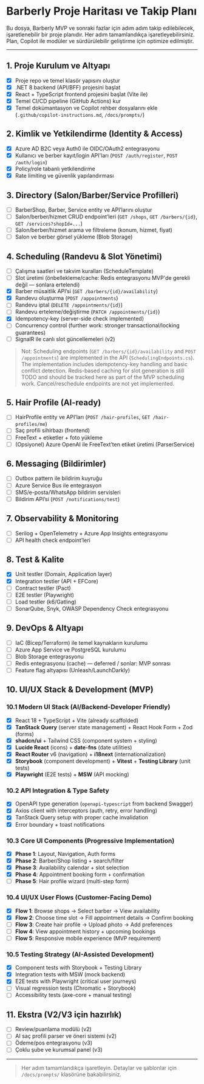 # Barberly Proje Haritası ve Takip Planı

Bu dosya, Barberly MVP ve sonraki fazlar için adım adım takip edilebilecek, işaretlenebilir bir proje planıdır. Her adım tamamlandıkça işaretleyebilirsiniz. Plan, Copilot ile modüler ve sürdürülebilir geliştirme için optimize edilmiştir.

---

## 1. Proje Kurulum ve Altyapı

- [x] Proje repo ve temel klasör yapısını oluştur
- [x] .NET 8 backend (API/BFF) projesini başlat
- [x] React + TypeScript frontend projesini başlat (Vite ile)
- [x] Temel CI/CD pipeline (GitHub Actions) kur
- [x] Temel dokümantasyon ve Copilot rehber dosyalarını ekle (`.github/copilot-instructions.md`, `/docs/prompts/`)

## 2. Kimlik ve Yetkilendirme (Identity & Access)

- [x] Azure AD B2C veya Auth0 ile OIDC/OAuth2 entegrasyonu
- [x] Kullanıcı ve berber kayıt/login API'ları (`POST /auth/register`, `POST /auth/login`)
- [x] Policy/role tabanlı yetkilendirme
- [x] Rate limiting ve güvenlik yapılandırması

## 3. Directory (Salon/Barber/Service Profilleri)

- [ ] BarberShop, Barber, Service entity ve API’larını oluştur
- [ ] Salon/berber/hizmet CRUD endpoint’leri (`GET /shops`, `GET /barbers/{id}`, `GET /services?shopId=...`)
- [ ] Salon/berber/hizmet arama ve filtreleme (konum, hizmet, fiyat)
- [ ] Salon ve berber görsel yükleme (Blob Storage)

## 4. Scheduling (Randevu & Slot Yönetimi)

- [ ] Çalışma saatleri ve takvim kuralları (ScheduleTemplate)
- [ ] Slot üretimi (önbellekleme/cache: Redis entegrasyonu MVP'de gerekli değil — sonlara ertelendi)
- [x] Barber müsaitlik API’si (`GET /barbers/{id}/availability`)
- [x] Randevu oluşturma (`POST /appointments`)
- [ ] Randevu iptal (`DELETE /appointments/{id}`)
- [ ] Randevu erteleme/değiştirme (`PATCH /appointments/{id}`)
- [x] Idempotency-key (server-side check implemented)
- [ ] Concurrency control (further work: stronger transactional/locking guarantees)
- [ ] SignalR ile canlı slot güncellemeleri (v2)

> Not: Scheduling endpoints (`GET /barbers/{id}/availability` and `POST /appointments`) are implemented in the API (`SchedulingEndpoints.cs`). The implementation includes idempotency-key handling and basic conflict detection. Redis-based caching for slot generation is still TODO and should be tracked here as part of the MVP scheduling work. Cancel/reschedule endpoints are not yet implemented.

## 5. Hair Profile (AI-ready)

- [ ] HairProfile entity ve API’ları (`POST /hair-profiles`, `GET /hair-profiles/me`)
- [ ] Saç profili sihirbazı (frontend)
- [ ] FreeText + etiketler + foto yükleme
- [ ] (Opsiyonel) Azure OpenAI ile FreeText’ten etiket üretimi (ParserService)

## 6. Messaging (Bildirimler)

- [ ] Outbox pattern ile bildirim kuyruğu
- [ ] Azure Service Bus ile entegrasyon
- [ ] SMS/e-posta/WhatsApp bildirim servisleri
- [ ] Bildirim API’si (`POST /notifications/test`)

## 7. Observability & Monitoring

- [ ] Serilog + OpenTelemetry + Azure App Insights entegrasyonu
- [ ] API health check endpoint’leri

## 8. Test & Kalite

- [x] Unit testler (Domain, Application layer)
- [x] Integration testler (API + EFCore)
- [ ] Contract testler (Pact)
- [ ] E2E testler (Playwright)
- [ ] Load testler (k6/Gatling)
- [ ] SonarQube, Snyk, OWASP Dependency Check entegrasyonu

## 9. DevOps & Altyapı

- [ ] IaC (Bicep/Terraform) ile temel kaynakların kurulumu
- [ ] Azure App Service ve PostgreSQL kurulumu
- [ ] Blob Storage entegrasyonu
- [ ] Redis entegrasyonu (cache) — deferred / sonlar: MVP sonrası
- [ ] Feature flag altyapısı (Unleash/LaunchDarkly)

## 10. UI/UX Stack & Development (MVP)

### 10.1 Modern UI Stack (AI/Backend-Developer Friendly)
- [x] React 18 + TypeScript + Vite (already scaffolded)
- [x] **TanStack Query** (server state management) + React Hook Form + Zod (forms)
- [x] **shadcn/ui** + Tailwind CSS (component system + styling)
- [x] **Lucide React** (icons) + **date-fns** (date utilities)
- [x] **React Router** v6 (navigation) + **i18next** (internationalization)
- [x] **Storybook** (component development) + **Vitest** + **Testing Library** (unit tests)
- [x] **Playwright** (E2E tests) + **MSW** (API mocking)

### 10.2 API Integration & Type Safety
- [x] OpenAPI type generation (`openapi-typescript` from backend Swagger)
- [x] Axios client with interceptors (auth, retry, error handling)
- [x] TanStack Query setup with proper cache invalidation
- [x] Error boundary + toast notifications

### 10.3 Core UI Components (Progressive Implementation)
- [x] **Phase 1**: Layout, Navigation, Auth forms
- [x] **Phase 2**: Barber/Shop listing + search/filter
- [x] **Phase 3**: Availability calendar + slot selection
- [x] **Phase 4**: Appointment booking form + confirmation
- [ ] **Phase 5**: Hair profile wizard (multi-step form)

### 10.4 UI/UX User Flows (Customer-Facing Demo)
- [x] **Flow 1**: Browse shops → Select barber → View availability
- [x] **Flow 2**: Choose time slot → Fill appointment details → Confirm booking
- [ ] **Flow 3**: Create hair profile → Upload photo → Add preferences
- [ ] **Flow 4**: View appointment history + upcoming bookings
- [ ] **Flow 5**: Responsive mobile experience (MVP requirement)

### 10.5 Testing Strategy (AI-Assisted Development)
- [x] Component tests with Storybook + Testing Library
- [x] Integration tests with MSW (mock backend)
- [x] E2E tests with Playwright (critical user journeys)
- [ ] Visual regression tests (Chromatic + Storybook)
- [ ] Accessibility tests (axe-core + manual testing)

## 11. Ekstra (V2/V3 için hazırlık)

- [ ] Review/puanlama modülü (v2)
- [ ] AI saç profili parser ve öneri sistemi (v2)
- [ ] Ödeme/pos entegrasyonu (v3)
- [ ] Çoklu şube ve kurumsal panel (v3)

---

> Her adım tamamlandıkça işaretleyin. Detaylar ve şablonlar için `/docs/prompts/` klasörüne bakabilirsiniz.
